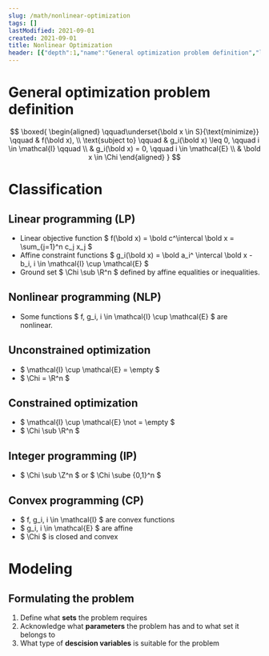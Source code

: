 ```yaml
---
slug: /math/nonlinear-optimization
tags: []
lastModified: 2021-09-01
created: 2021-09-01
title: Nonlinear Optimization
header: [{"depth":1,"name":"General optimization problem definition","link":"General-optimization-problem-definition"},{"depth":1,"name":"Classification","link":"Classification"},{"depth":2,"name":"Linear programming (LP)","link":"Linear-programming-(LP)"},{"depth":2,"name":"Nonlinear programming (NLP)","link":"Nonlinear-programming-(NLP)"},{"depth":2,"name":"Unconstrained optimization","link":"Unconstrained-optimization"},{"depth":2,"name":"Constrained optimization","link":"Constrained-optimization"},{"depth":2,"name":"Integer programming (IP)","link":"Integer-programming-(IP)"},{"depth":2,"name":"Convex programming (CP)","link":"Convex-programming-(CP)"},{"depth":1,"name":"Modeling","link":"Modeling"},{"depth":2,"name":"Formulating the problem","link":"Formulating-the-problem"}]
---
```


# General optimization problem definition
$$
\boxed{
    \begin{aligned}
    \qquad\underset{\bold x \in S}{\text{minimize}} \qquad & f(\bold x),  \\
    \text{subject to} \qquad & g_i(\bold x) \leq 0, \qquad i \in \mathcal{I} \qquad \\
    & g_i(\bold x) = 0, \qquad i \in \mathcal{E} \\
    & \bold x \in \Chi
    \end{aligned}
}
$$

# Classification

## Linear programming (LP)
- Linear objective function $ f(\bold x) =  \bold c^\intercal \bold x = \sum_{j=1}^n c_j x_j $
- Affine constraint functions $ g_i(\bold x) = \bold a_i^ \intercal \bold x - b_i, i \in \mathcal{I} \cup \mathcal{E} $
- Ground set $ \Chi \sub \R^n $ defined by affine equalities or inequalities.

## Nonlinear programming (NLP)
- Some functions $ f, g_i, i \in \mathcal{I} \cup \mathcal{E}   $ are nonlinear.

## Unconstrained optimization
- $ \mathcal{I} \cup \mathcal{E} = \empty $
- $ \Chi = \R^n $

## Constrained optimization
- $ \mathcal{I} \cup \mathcal{E} \not = \empty $
- $ \Chi \sub \R^n $

## Integer programming (IP)
- $ \Chi \sub \Z^n $ or $ \Chi \sube \{0,1\}^n $

## Convex programming (CP)
- $ f, g_i, i \in \mathcal{I} $ are convex functions
- $ g_i, i \in \mathcal{E} $ are affine
- $ \Chi $ is closed and convex

# Modeling

## Formulating the problem
1. Define what **sets** the problem requires
2. Acknowledge what **parameters** the problem has and to what set it belongs to
3. What type of **descision variables** is suitable for the problem